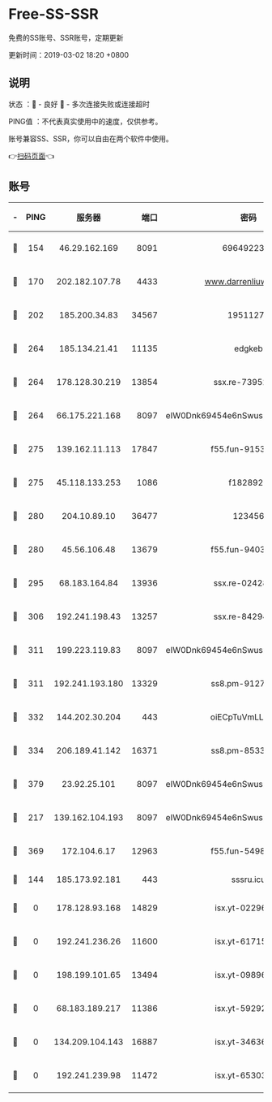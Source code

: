 # Free-SS-SSR

免费的SS账号、SSR账号，定期更新

更新时间：2019-03-02 18:20 +0800

## 说明

状态     ：🙂 - 良好 🙁 - 多次连接失败或连接超时

PING值   ：不代表真实使用中的速度，仅供参考。

账号兼容SS、SSR，你可以自由在两个软件中使用。

👉[扫码页面](https://liesauer.github.io/free-ss-ssr.github.io/)👈

## 账号

|-|PING|服务器|端口|密码|加密方式|区域|
|:----:|:----:|:-----:|-----:|:----:|:----:|:----:|
|🙂|154|46.29.162.169|8091|6964922356|aes-256-cfb|RU|
|🙂|170|202.182.107.78|4433|www.darrenliuwei.com|aes-256-cfb|JP|
|🙂|202|185.200.34.83|34567|19511276|aes-256-cfb|US|
|🙂|264|185.134.21.41|11135|edgkeb|aes-256-cfb|GB|
|🙂|264|178.128.30.219|13854|ssx.re-73952571|aes-256-cfb|SG|
|🙂|264|66.175.221.168|8097|eIW0Dnk69454e6nSwuspv9DmS201tQ0D|aes-256-cfb|US|
|🙂|275|139.162.11.113|17847|f55.fun-91530926|aes-256-cfb|SG|
|🙂|275|45.118.133.253|1086|f1828920|aes-256-cfb|SG|
|🙂|280|204.10.89.10|36477|123456|aes-256-cfb|US|
|🙂|280|45.56.106.48|13679|f55.fun-94035018|aes-256-cfb|US|
|🙂|295|68.183.164.84|13936|ssx.re-02428773|aes-256-cfb|US|
|🙂|306|192.241.198.43|13257|ssx.re-84294373|aes-256-cfb|US|
|🙂|311|199.223.119.83|8097|eIW0Dnk69454e6nSwuspv9DmS201tQ0D|aes-256-cfb|US|
|🙂|311|192.241.193.180|13329|ss8.pm-91273278|aes-256-cfb|US|
|🙂|332|144.202.30.204|443|oiECpTuVmLLxk4Ts|aes-256-cfb|US|
|🙂|334|206.189.41.142|16371|ss8.pm-85330521|aes-256-cfb|SG|
|🙂|379|23.92.25.101|8097|eIW0Dnk69454e6nSwuspv9DmS201tQ0D|aes-256-cfb|US|
|🙂|217|139.162.104.193|8097|eIW0Dnk69454e6nSwuspv9DmS201tQ0D|aes-256-cfb|JP|
|🙂|369|172.104.6.17|12963|f55.fun-54984893|aes-256-cfb|US|
|🙁|144|185.173.92.181|443|sssru.icu|rc4-md5|RU|
|🙁|0|178.128.93.168|14829|isx.yt-02296578|aes-256-cfb|SG|
|🙁|0|192.241.236.26|11600|isx.yt-61715029|aes-256-cfb|US|
|🙁|0|198.199.101.65|13494|isx.yt-09896411|aes-256-cfb|US|
|🙁|0|68.183.189.217|11386|isx.yt-59292721|aes-256-cfb|SG|
|🙁|0|134.209.104.143|16887|isx.yt-34636284|aes-256-cfb|SG|
|🙁|0|192.241.239.98|11472|isx.yt-65303536|aes-256-cfb|US|
